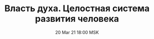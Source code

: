 ---
title: "Власть духа. Целостная система развития человека"
date: "20 Mar 21 18:00 MSK"
draft: false
speakers: ["timur-usupov"]
---